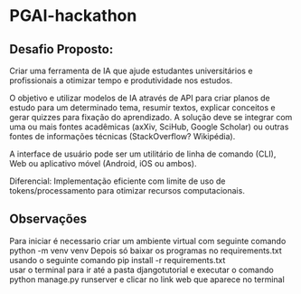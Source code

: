 # PGAI-hackathon
## Desafio Proposto:
Criar uma ferramenta de IA que ajude estudantes universitários e profissionais a otimizar tempo e produtividade nos estudos.

O objetivo e utilizar modelos de IA através de API para criar planos de estudo para um determinado tema, resumir textos, explicar conceitos e gerar quizzes para fixação do aprendizado. A solução deve se integrar com uma ou mais fontes acadêmicas (axXiv, SciHub, Google Scholar) ou outras fontes de informações técnicas (StackOverflow? Wikipédia).

A interface de usuário pode ser um utilitário de linha de comando (CLI), Web ou aplicativo móvel (Android, iOS ou ambos).

Diferencial: Implementação eficiente com limite de uso de tokens/processamento para otimizar recursos computacionais.

## Observações
Para iniciar é necessario criar um ambiente virtual com seguinte comando 
python -m venv venv
Depois só baixar os programas no requirements.txt usando o seguinte comando
pip install -r requirements.txt  
usar o terminal para ir até a pasta djangotutorial 
e executar o comando 
python manage.py runserver
e clicar no link web que aparece no terminal

